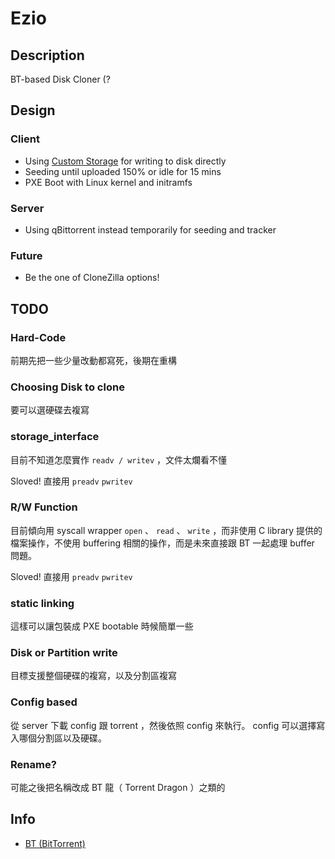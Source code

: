 # Ezio

## Description

BT-based Disk Cloner (?

## Design

### Client 

* Using [Custom Storage](http://libtorrent.org/reference-Custom_Storage.html#overview) for writing to disk directly
* Seeding until uploaded 150% or idle for 15 mins
* PXE Boot with Linux kernel and initramfs

### Server

* Using qBittorrent instead temporarily for seeding and tracker

### Future

* Be the one of CloneZilla options!

## TODO

### Hard-Code
前期先把一些少量改動都寫死，後期在重構

### Choosing Disk to clone
要可以選硬碟去複寫

### storage_interface
目前不知道怎麼實作 `readv / writev` ，文件太爛看不懂

Sloved! 直接用 `preadv` `pwritev`

### R/W Function
目前傾向用 syscall wrapper `open` 、 `read` 、 `write` ，而非使用 C library 提供的檔案操作，不使用 buffering 相關的操作，而是未來直接跟 BT 一起處理 buffer 問題。

Sloved! 直接用 `preadv` `pwritev`

### static linking
這樣可以讓包裝成 PXE bootable 時候簡單一些

### Disk or Partition write
目標支援整個硬碟的複寫，以及分割區複寫

### Config based
從 server 下載 config 跟 torrent ，然後依照 config 來執行。 config 可以選擇寫入哪個分割區以及硬碟。

### Rename?
可能之後把名稱改成 BT 龍（ Torrent Dragon ）之類的

## Info

* [BT (BitTorrent)](https://en.wikipedia.org/wiki/BitTorrent)

